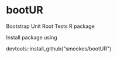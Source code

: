 # bootUR
Bootstrap Unit Root Tests R package

Install package using

devtools::install_github("smeekes/bootUR")

